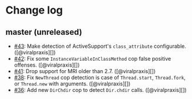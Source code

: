 # Change log

## master (unreleased)

* [#43](https://github.com/rubocop/rubocop-thread_safety/pull/43): Make detection of ActiveSupport's `class_attribute` configurable. ([@viralpraxis][])
* [#42](https://github.com/rubocop/rubocop-thread_safety/pull/42): Fix some `InstanceVariableInClassMethod` cop false positive offenses. ([@viralpraxis][])
* [#41](https://github.com/rubocop/rubocop-thread_safety/pull/41): Drop support for MRI older than 2.7. ([@viralpraxis][])
* [#38](https://github.com/rubocop/rubocop-thread_safety/pull/38): Fix `NewThread` cop detection is case of `Thread.start`, `Thread.fork`, or `Thread.new` with arguments. ([@viralpraxis][])
* [#36](https://github.com/rubocop/rubocop-thread_safety/pull/36): Add new `DirChdir` cop to detect `Dir.chdir` calls. ([@viralpraxis][])
